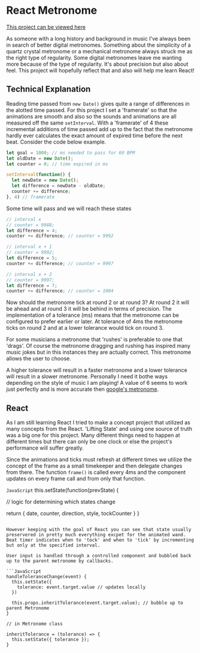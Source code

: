 # React Metronome

[This project can be viewed here](https://njmyers.github.io/react-metronome/)

As someone with a long history and background in music I've always been in search of better digital metronomes. Something about the simplicity of a quartz crystal metronome or a mechanical metronome always struck me as the right type of regularity. Some digital metronomes leave me wanting more because of the type of regularity. It's about precision but also about feel. This project will hopefully reflect that and also will help me learn React!

## Technical Explanation

Reading time passed from `new Date()` gives quite a range of differences in the alotted time passed. For this project I set a 'framerate' so that the animations are smooth and also so the sounds and animations are all measured off the same `setInterval`. With a 'framerate' of 4 these incremental additions of time passed add up to the fact that the metronome hardly ever calculates the exact amount of expired time before the next beat. Consider the code below example.

```JavaScript
let goal = 1000; // ms needed to pass for 60 BPM
let oldDate = new Date();
let counter = 0; // time expired in ms

setInterval(function() {
  let newDate = new Date();
  let difference = newDate - oldDate;
  counter += difference;
}, 4) // framerate
```
Some time will pass and we will reach these states

```JavaScript
// interval x 
// counter = 9988;
let difference = 4;
counter += difference; // counter = 9992

// interval x + 1
// counter = 9992;
let difference = 5;
counter += difference; // counter = 9997

// interval x + 2
// counter = 9997;
let difference = 7;
counter += difference; // counter = 1004
```
Now should the metronome tick at round 2 or at round 3? At round 2 it will be ahead and at round 3 it will be behind in terms of precision. The implementation of a tolerance (ms) means that the metronome can be configured to prefer earlier or later. At tolerance of 4ms the metronome ticks on round 2 and at a lower tolerance would tick on round 3.

For some musicians a metronome that 'rushes' is preferable to one that 'drags'. Of course the metronome dragging and rushing has inspired many music jokes but in this instances they are actually correct. This metronome allows the user to choose.

A higher tolerance will result in a faster metronome and a lower tolerance will result in a slower metronome. Personally I need it bothe ways depending on the style of music I am playing! A value of 6 seems to work just perfectly and is more accurate then [google's metronome](https://www.google.com/search?q=metronome).

## React

As I am still learning React I tried to make a concept project that utilized as many concepts from the React. 'Lifting State' and using one source of truth was a big one for this project. Many different things need to happen at different times but there can only be one clock or else the project's performance will suffer greatly.

Since the animations and ticks must refresh at different times we utilize the concept of the frame as a small timekeeper and then delegate changes from there. The function `frame()` is called every 4ms and the component updates on every frame call and from only that function.

```JavaScript```
this.setState(function(prevState) {

  // logic for determining which states change

  return {
    date,
    counter,
    direction,
    style,
    tockCounter
  }
}

```

However keeping with the goal of React you can see that state usually preservered in pretty much everything excpet for the animated wand. Beat timer indicates when to 'tock' and when to 'tick' by incrementing but only at the specified interval.

User input is handled through a controlled component and bubbled back up to the parent metronome by callbacks.

```JavaScript
handleToleranceChange(event) {
  this.setState({
    tolerance: event.target.value // updates locally
  })

  this.props.inheritTolerance(event.target.value); // bubble up to parent Metronome
}

// in Metronome class

inheritTolerance = (tolerance) => {
  this.setState({ tolerance });
}

```